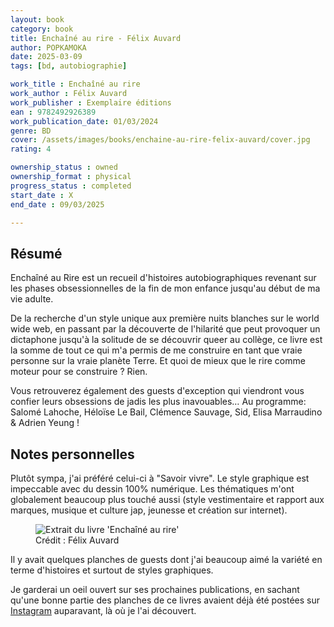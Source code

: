```yaml
---
layout: book
category: book
title: Enchaîné au rire - Félix Auvard
author: POPKAMOKA
date: 2025-03-09
tags: [bd, autobiographie]

work_title : Enchaîné au rire
work_author : Félix Auvard
work_publisher : Exemplaire éditions
ean : 9782492926389
work_publication_date: 01/03/2024
genre: BD
cover: /assets/images/books/enchaine-au-rire-felix-auvard/cover.jpg
rating: 4

ownership_status : owned
ownership_format : physical
progress_status : completed
start_date : X
end_date : 09/03/2025

---
```

## Résumé
Enchaîné au Rire est un recueil d'histoires autobiographiques revenant sur les phases obsessionnelles de la fin de mon
enfance jusqu'au début de ma vie adulte.

De la recherche d'un style unique aux première nuits blanches sur le world wide web, en passant par la découverte de
l'hilarité que peut provoquer un dictaphone jusqu'à la solitude de se découvrir queer au collège, ce livre est la somme
de tout ce qui m'a permis de me construire en tant que vraie personne sur la vraie planète Terre. Et quoi de mieux que
le rire comme moteur pour se construire ? Rien.

Vous retrouverez également des guests d'exception qui viendront vous confier leurs obsessions de jadis les plus
inavouables… Au programme: Salomé Lahoche, Héloïse Le Bail, Clémence Sauvage, Sid, Elisa Marraudino & Adrien Yeung !

## Notes personnelles
Plutôt sympa, j'ai préféré celui-ci à "Savoir vivre". Le style graphique est impeccable avec du dessin 100% numérique. Les thématiques m'ont globalement beaucoup plus touché aussi (style vestimentaire et rapport aux marques, musique et culture jap, jeunesse et création sur internet).

<figure>
  <img src="{{ '/assets/images/books/enchaine-au-rire-felix-auvard/extrait.jpg' | relative_url }}" alt="Extrait du livre 'Enchaîné au rire'">
  <figcaption>Crédit : Félix Auvard</figcaption>
</figure>

Il y avait quelques planches de guests dont j'ai beaucoup aimé la variété en terme d'histoires et surtout de styles graphiques.

Je garderai un oeil ouvert sur ses prochaines publications, en sachant qu'une bonne partie des planches de ce livres avaient déjà été postées sur [Instagram](https://www.instagram.com/felix.auvard) auparavant, là où je l'ai découvert.
